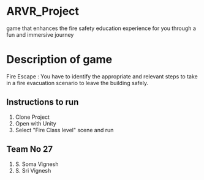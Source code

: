# ARVR_Project
game that enhances the fire safety education experience for you through a fun and immersive journey

# Description of game
Fire Escape : You have to identify the appropriate and relevant steps to take in a fire evacuation scenario to leave the building safely.

## Instructions to run
1. Clone Project
2. Open with Unity
3. Select "Fire Class level" scene and run

## Team No 27
1. S. Soma Vignesh
2. S. Sri Vignesh